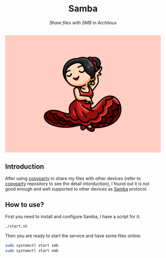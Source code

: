 <h1 align="center"> Samba </h1>
<h6 align="center"> Share files with SMB in Archlinux </h6>

<p align="center">
  <img alt="banner" src="./.github/assets/banner.webp">
</p>

## Introduction

After using [copyparty](https://github.com/9001/copyparty) to share my files with other devices (refer to [copyparty](https://github.com/1995parham-me/copyparty) repository to see the detail intorduction),
I found out it is not good enough and well supported to other devices as [Samba](https://wiki.archlinux.org/title/Samba) protocol.

## How to use?

First you need to install and configure Samba, I have a script for it:

```bash
./start.sh
```

Then you are ready to start the service and have some files online:

```bash
sudo systemctl start smb
sudo systemctl start nmb
```
